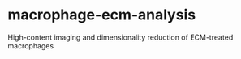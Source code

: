 # macrophage-ecm-analysis
High-content imaging and dimensionality reduction of ECM-treated macrophages
